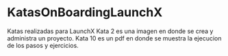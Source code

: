 # KatasOnBoardingLaunchX
Katas realizadas para LaunchX
Kata 2 es una imagen en donde se crea y administra un proyecto.
Kata 10 es un pdf en donde se muestra la ejecucion de los pasos y ejercicios.
